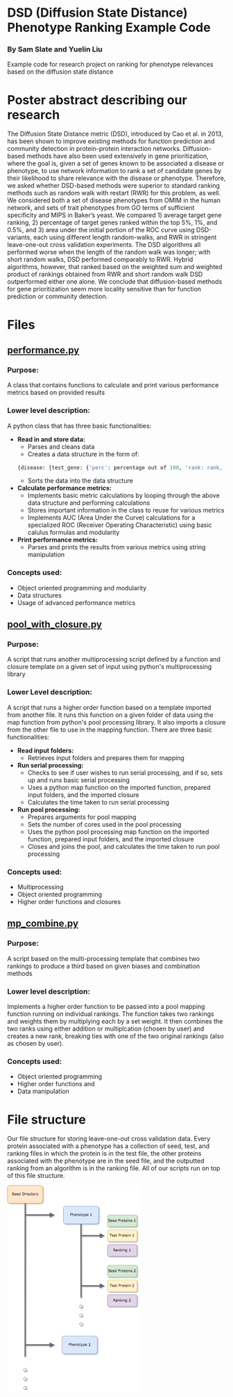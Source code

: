 # DSD (Diffusion State Distance) Phenotype Ranking Example Code
### By Sam Slate and Yuelin Liu
Example code for research project on ranking for phenotype relevances based on the diffusion state distance

# Poster abstract describing our research
The Diffusion State Distance metric (DSD), introduced by Cao et al. in 2013, has been shown to improve existing methods for function prediction and community detection in protein-protein interaction networks. Diffusion-based methods have also been used extensively in gene prioritization, where the goal is, given a set of genes known to be associated a disease or phenotype, to use network information to rank a set of candidate genes by their likelihood to share relevance with the disease or phenotype. Therefore, we asked whether DSD-based methods were superior to standard ranking methods such as random walk with restart (RWR) for this problem, as well. We considered both a set of disease phenotypes from OMIM in the human network, and sets of trait phenotypes from GO terms of sufficient specificity and MIPS in Baker’s yeast. We compared 1) average target gene ranking, 2) percentage of target genes ranked within the top 5%, 1%, and 0.5%, and 3) area under the initial portion of the ROC curve using DSD-variants, each using different length random-walks, and RWR in stringent leave-one-out cross validation experiments. The DSD algorithms all performed worse when the length of the random walk was longer; with short random walks, DSD performed comparably to RWR. Hybrid algorithms, however, that ranked based on the weighted sum and weighted product of rankings obtained from RWR and short random walk DSD outperformed either one alone. We conclude that diffusion-based methods for gene prioritization seem more locality sensitive than for function prediction or community detection. 

# Files

## [performance.py](https://github.com/sam-slate/dsd-phenotype-ranking-example-code/blob/master/performance.py)
### Purpose:
A class that contains functions to calculate and print various performance metrics based on provided results
### Lower level description:
A python class that has three basic functionalities:
- **Read in and store data:**
  - Parses and cleans data
  - Creates a data structure in the form of: 
  ```python
  {disease: {test_gene: {'perc': percentage out of 100, 'rank: rank, 'outof': ranked out of}, ... }, . . .} 
  ```
  - Sorts the data into the data structure
- **Calculate performance metrics:**
  - Implements basic metric calculations by looping through the above data structure and performing calculations
  - Stores important information in the class to reuse for various metrics
  - Implements AUC (Area Under the Curve) calculations for a specialized ROC (Receiver Operating Characteristic) using basic calulus formulas and modularity
- **Print performance metrics:**
  - Parses and prints the results from various metrics using string manipulation

### Concepts used:
- Object oriented programming and modularity
- Data structures
- Usage of advanced performance metrics

## [pool_with_closure.py](https://github.com/sam-slate/dsd-phenotype-ranking-example-code/blob/master/pool_with_closure.py)
### Purpose:
A script that runs another multiprocessing script defined by a function and closure template on a given set of input using python's multiprocessing library
### Lower Level description:
A script that runs a higher order function based on a template imported from another file. It runs this function on a given folder of data using the map function from python's pool processing library. It also imports a closure from the other file to use in the mapping function. There are three basic functionalities:
- **Read input folders:**
  - Retrieves input folders and prepares them for mapping
- **Run serial processing:**
  - Checks to see if user wishes to run serial processing, and if so, sets up and runs basic serial processing 
  - Uses a python map function on the imported function, prepared input folders, and the imported closure
  - Calculates the time taken to run serial processing
- **Run pool processing:**
  - Prepares arguments for pool mapping
  - Sets the number of cores used in the pool processing
  - Uses the python pool processing map function on the imported function, prepared input folders, and the imported closure
  - Closes and joins the pool, and calculates the time taken to run pool processing

### Concepts used:
- Multiprocessing
- Object oriented programming
- Higher order functions and closures

## [mp_combine.py](https://github.com/sam-slate/dsd-phenotype-ranking-example-code/blob/master/mp_combine.py)
### Purpose: 
A script based on the multi-processing template that combines two rankings to produce a third based on given biases and combination methods
### Lower level description:
Implements a higher order function to be passed into a pool mapping function running on individual rankings. The function takes two rankings and weights them by multiplying each by a set weight. It then combines the two ranks using either addition or multiplcation (chosen by user) and creates a new rank, breaking ties with one of the two original rankings (also as chosen by user). 

### Concepts used:
- Object oriented programming
- Higher order functions and 
- Data manipulation

# File structure

Our file structure for storing leave-one-out cross validation data. Every protein associated with a phenotype has a collection of seed, test, and ranking files in which the protein is in the test file, the other proteins associated with the phenotype are in the seed file, and the outputted ranking from an algorithm is in the ranking file. All of our scripts run on top of this file structure.

<img src="https://github.com/sam-slate/dsd-phenotype-ranking-example-code/blob/master/file_structure.png?raw=true" alt="File Structure" style="width:304px">
